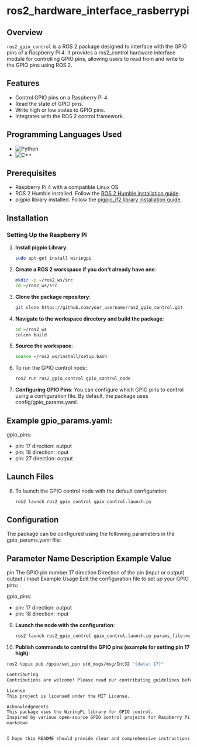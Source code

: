 # ros2_hardware_interface_rasberrypi

## Overview

`ros2_gpio_control` is a ROS 2 package designed to interface with the GPIO pins of a Raspberry Pi 4. It provides a ros2_control hardware interface module for controlling GPIO pins, allowing users to read from and write to the GPIO pins using ROS 2.

## Features

- Control GPIO pins on a Raspberry Pi 4.
- Read the state of GPIO pins.
- Write high or low states to GPIO pins.
- Integrates with the ROS 2 control framework.

## Programming Languages Used

- ![Python](https://img.shields.io/badge/Python-60%25-blue)
- ![C++](https://img.shields.io/badge/C++-40%25-green)

## Prerequisites

- Raspberry Pi 4 with a compatible Linux OS.
- ROS 2 Humble installed. Follow the [ROS 2 Humble installation guide](https://docs.ros.org/en/humble/Installation.html).
- pigpio library installed. Follow the [pigpio_if2 library installation guide](https://abyz.me.uk/rpi/pigpio/download.html).

## Installation

### Setting Up the Raspberry Pi

1. **Install pigpio Library**:
   ```bash
   sudo apt-get install wiringpi
   
2. **Create a ROS 2 workspace if you don't already have one**:
   ```bash
   mkdir -p ~/ros2_ws/src
   cd ~/ros2_ws/src
   
3. **Clone the package repository**:
   ```bash
   git clone https://github.com/your_username/ros2_gpio_control.git
   
4. **Navigate to the workspace directory and build the package**:
   ```bash
   cd ~/ros2_ws
   colcon build
   
5. **Source the workspace**:
   ```bash
   source ~/ros2_ws/install/setup.bash
   
6. To run the GPIO control node:
   ```bash
   ros2 run ros2_gpio_control gpio_control_node

7. **Configuring GPIO Pins**:
   You can configure which GPIO pins to control using a configuration file. By default, the package uses config/gpio_params.yaml.

## Example gpio_params.yaml:

gpio_pins:
  - pin: 17
    direction: output
  - pin: 18
    direction: input
  - pin: 27
    direction: output
    
## Launch Files
8. To launch the GPIO control node with the default configuration:
   ```bash
   ros2 launch ros2_gpio_control gpio_control.launch.py

## Configuration
The package can be configured using the following parameters in the gpio_params.yaml file:

## Parameter Name	Description	Example Value
pin	The GPIO pin number	17
direction	Direction of the pin (input or output)	output / input
Example Usage
Edit the configuration file to set up your GPIO pins:

gpio_pins:
  - pin: 17
    direction: output
  - pin: 18
    direction: input
    
9. **Launch the node with the configuration**:
   ```bash
   ros2 launch ros2_gpio_control gpio_control.launch.py params_file:=config/gpio_params.yaml


10. **Publish commands to control the GPIO pins (example for setting pin 17 high)**:
   ```bash
   ros2 topic pub /gpio/set_pin std_msgs/msg/Int32 "{data: 17}"

Contributing
Contributions are welcome! Please read our contributing guidelines before submitting a pull request.

License
This project is licensed under the MIT License.

Acknowledgements
This package uses the WiringPi library for GPIO control.
Inspired by various open-source GPIO control projects for Raspberry Pi.
markdown


I hope this README should provide clear and comprehensive instructions for users to understand, install, and use your ROS 2 GPIO control package for the Raspberry Pi 4.







   

